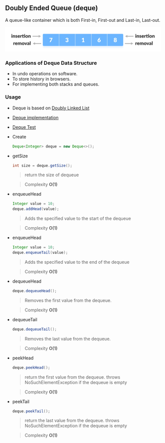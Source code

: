 ## Doubly Ended Queue (deque)

A queue-like container which is both First-in, First-out and Last-in, Last-out.

![Deque](../../../../../../images/deque.webp)

### Applications of Deque Data Structure

- In undo operations on software.
- To store history in browsers.
- For implementing both stacks and queues.

### Usage

- Deque is based on [Doubly Linked List](../linked_list/README.md)
- [Deque implementation](Deque.java)
- [Deque Test](../../../../../test/java/org/example/deque/DequeTest.java)
- Create
    ```java
  Deque<Integer> deque = new Deque<>();
    ```

- getSize
  ```java
  int size = deque.getSize();
  ```
  > return the size of dequeue

  > Complexity **O(1)**

- enqueueHead
  ```java        
  Integer value = 10;
  deque.addHead(value);
  ```
  > Adds the specified value to the start of the dequeue

  > Complexity **O(1)**

- enqueueHead
  ```java
  Integer value = 10;
  deque.enqueueTail(value);
  ```
  > Adds the specified value to the end of the dequeue

  > Complexity **O(1)**

- dequeueHead
  ```java
  deque.dequeueHead();
  ```
  > Removes the first value from the dequeue.

  > Complexity **O(1)**

- dequeueTail
  ```java
  deque.dequeueTail();
  ```
  > Removes the last value from the dequeue.

  > Complexity **O(1)**

- peekHead
  ```java
  deque.peekHead();
  ```
  > return the first value from the dequeue.
  throws NoSuchElementException if the dequeue is empty

  > Complexity **O(1)**


- peekTail
  ```java
  deque.peekTail();
  ```
  > return the last value from the dequeue.
  throws NoSuchElementException if the dequeue is empty

  > Complexity **O(1)**
